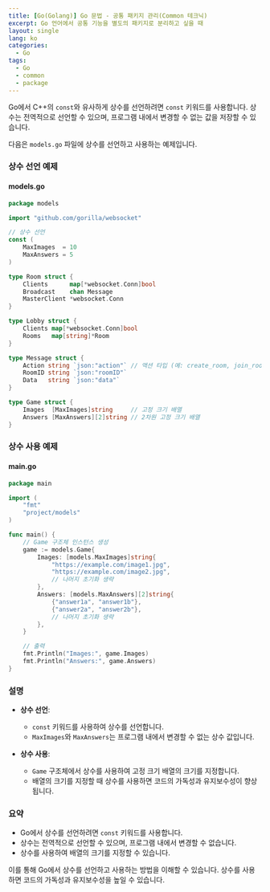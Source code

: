 ```yaml
---
title: [Go(Golang)] Go 문법 - 공통 패키지 관리(Common 테크닉)
excerpt: Go 언어에서 공통 기능을 별도의 패키지로 분리하고 싶을 때
layout: single
lang: ko
categories:
  - Go
tags:
  - Go
  - common
  - package
---
```



Go에서 C++의 `const`와 유사하게 상수를 선언하려면 `const` 키워드를 사용합니다. 상수는 전역적으로 선언할 수 있으며, 프로그램 내에서 변경할 수 없는 값을 저장할 수 있습니다. 

다음은 `models.go` 파일에 상수를 선언하고 사용하는 예제입니다.

### 상수 선언 예제

#### models.go

```go
package models

import "github.com/gorilla/websocket"

// 상수 선언
const (
    MaxImages  = 10
    MaxAnswers = 5
)

type Room struct {
    Clients      map[*websocket.Conn]bool
    Broadcast    chan Message
    MasterClient *websocket.Conn
}

type Lobby struct {
    Clients map[*websocket.Conn]bool
    Rooms   map[string]*Room
}

type Message struct {
    Action string `json:"action"` // 액션 타입 (예: create_room, join_room)
    RoomID string `json:"roomID"`
    Data   string `json:"data"`
}

type Game struct {
    Images  [MaxImages]string     // 고정 크기 배열
    Answers [MaxAnswers][2]string // 2차원 고정 크기 배열
}
```

### 상수 사용 예제

#### main.go

```go
package main

import (
    "fmt"
    "project/models"
)

func main() {
    // Game 구조체 인스턴스 생성
    game := models.Game{
        Images: [models.MaxImages]string{
            "https://example.com/image1.jpg",
            "https://example.com/image2.jpg",
            // 나머지 초기화 생략
        },
        Answers: [models.MaxAnswers][2]string{
            {"answer1a", "answer1b"},
            {"answer2a", "answer2b"},
            // 나머지 초기화 생략
        },
    }

    // 출력
    fmt.Println("Images:", game.Images)
    fmt.Println("Answers:", game.Answers)
}
```

### 설명

- **상수 선언**:
  - `const` 키워드를 사용하여 상수를 선언합니다.
  - `MaxImages`와 `MaxAnswers`는 프로그램 내에서 변경할 수 없는 상수 값입니다.

- **상수 사용**:
  - `Game` 구조체에서 상수를 사용하여 고정 크기 배열의 크기를 지정합니다.
  - 배열의 크기를 지정할 때 상수를 사용하면 코드의 가독성과 유지보수성이 향상됩니다.

### 요약

- Go에서 상수를 선언하려면 `const` 키워드를 사용합니다.
- 상수는 전역적으로 선언할 수 있으며, 프로그램 내에서 변경할 수 없습니다.
- 상수를 사용하여 배열의 크기를 지정할 수 있습니다.

이를 통해 Go에서 상수를 선언하고 사용하는 방법을 이해할 수 있습니다. 상수를 사용하면 코드의 가독성과 유지보수성을 높일 수 있습니다.